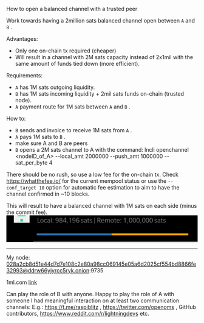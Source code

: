 
How to open a balanced channel with a trusted peer

Work towards having a 2million sats balanced channel open between `A` and `B` .

Advantages:
* Only one on-chain tx required (cheaper)
* Will result in a channel with 2M sats capacity instead of 2x1mil with the same amount of funds tied down (more efficient).

Requirements:
* `A` has 1M sats outgoing liquidity.
* `B` has 1M sats incoming liquidity + 2mil sats funds on-chain (trusted node).
* `A` payment route for 1M sats between `A` and `B` .

How to:
* `B` sends and invoice to receive 1M sats from `A` .
* `A` pays 1M sats to `B` .
* make sure A and B are peers
* `B` opens a 2M sats channel to A with the command:
 lncli openchannel <nodeID_of_A> --local_amt 2000000 --push_amt 1000000 --sat_per_byte 4 

There should be no rush, so use a low fee for the on-chain tx. Check https://whatthefee.io/ for the current mempool status or use the `--conf_target 10` option for automatic fee estimation to aim to have the channel confirmed in ~10 blocks.

This will result to have a balanced channel with 1M sats on each side (minus the commit fee).
![a balanced channel shown in ZeusLN](balancedChannel.jpg)

---
My node:
 028a2cb8d51e44d7d7e108c2e80a98cc069145e05a6d2025cf554bd8866fe32993@ddrw66yjyrcc5ryk.onion:9735 

1ml.com [link](https://1ml.com/node/028a2cb8d51e44d7d7e108c2e80a98cc069145e05a6d2025cf554bd8866fe329930)

Can play the role of B with anyone.
Happy to play the role of A with someone I had meaningful interaction on at least two communication channels: E.g.: https://t.me/raspiblitz , https://twitter.com/openoms , GitHub contributors, https://www.reddit.com/r/lightningdevs etc.
